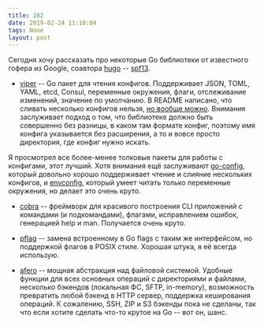 ```yaml
---
title: 282
date: 2019-02-24 11:10:04
tags: None
layout: post
---
```


Сегодня хочу рассказать про некоторые Go библиотеки от известного гофера из Google, соавтора [hugo](https://github.com/gohugoio/hugo) -- [spf13](https://github.com/spf13).

+ [viper](https://github.com/spf13/viper) -- Go пакет для чтения конфигов. Поддерживает JSON, TOML, YAML, etcd, Consul, переменные окружения, флаги, отслеживание изменений,  значение по умолчанию. В README написано, что сливать несколько конфигов нельзя, [но вообще можно](https://godoc.org/github.com/spf13/viper#MergeConfig). Внимания заслуживает подход о том, что библиотеке должно быть совершенно без разницы, в каком там формате конфиг, поэтому имя конфига указывается без расширения, а то и вовсе просто директория, где конфиг нужно искать.

Я просмотрел все более-менее толковые пакеты для работы с конфигами, этот лучший. Хотя внимания ещё заслуживают [go-config](https://micro.mu/docs/go-config.html), который довольно хорошо поддерживает чтение и слияние нескольких конфигов, и [envconfig](https://github.com/kelseyhightower/envconfig), который умеет читать только переменные окружения, но делает это очень круто.

+ [cobra](https://github.com/spf13/cobra) -- фреймворк для красивого построения CLI приложений с командами (и подкомандами), флагами, исправлением ошибок, генерацией help и man. Получается очень круто.

+ [pflag](https://github.com/spf13/pflag) -- замена встроенному в Go flags с таким же интерфейсом, но поддержкой флагов в POSIX стиле. Хорошая штука, я её всегда использую.

+ [afero](https://github.com/spf13/afero) -- мощная абстракция над файловой системой. Удобные функции для всех основных операций с директориями и файлами, несколько бэкендов (локальная ФС, SFTP, in-memory), возможность превратить любой бэкенд в HTTP сервер, поддержка кеширования операций. К сожалению, SSH, ZIP и S3 бэкенды пока не сделаны, так что если хотите сделать что-то крутое на Go -- вот он, шанс.
